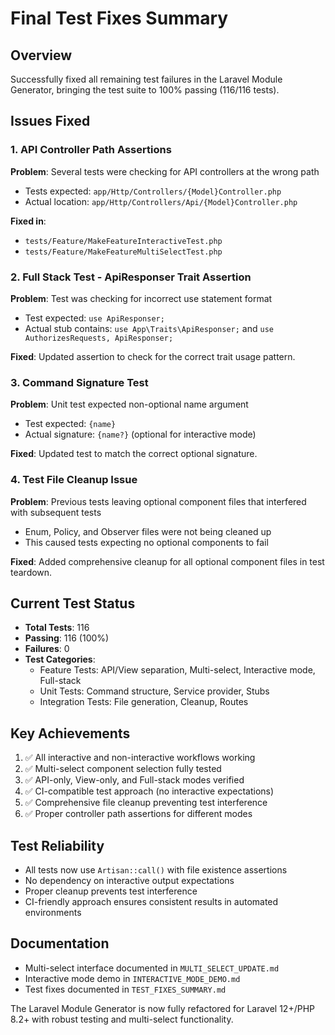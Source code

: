 # Final Test Fixes Summary

## Overview
Successfully fixed all remaining test failures in the Laravel Module Generator, bringing the test suite to 100% passing (116/116 tests).

## Issues Fixed

### 1. API Controller Path Assertions
**Problem**: Several tests were checking for API controllers at the wrong path
- Tests expected: `app/Http/Controllers/{Model}Controller.php`
- Actual location: `app/Http/Controllers/Api/{Model}Controller.php`

**Fixed in**:
- `tests/Feature/MakeFeatureInteractiveTest.php`
- `tests/Feature/MakeFeatureMultiSelectTest.php`

### 2. Full Stack Test - ApiResponser Trait Assertion
**Problem**: Test was checking for incorrect use statement format
- Test expected: `use ApiResponser;`
- Actual stub contains: `use App\Traits\ApiResponser;` and `use AuthorizesRequests, ApiResponser;`

**Fixed**: Updated assertion to check for the correct trait usage pattern.

### 3. Command Signature Test
**Problem**: Unit test expected non-optional name argument
- Test expected: `{name}`
- Actual signature: `{name?}` (optional for interactive mode)

**Fixed**: Updated test to match the correct optional signature.

### 4. Test File Cleanup Issue
**Problem**: Previous tests leaving optional component files that interfered with subsequent tests
- Enum, Policy, and Observer files were not being cleaned up
- This caused tests expecting no optional components to fail

**Fixed**: Added comprehensive cleanup for all optional component files in test teardown.

## Current Test Status
- **Total Tests**: 116
- **Passing**: 116 (100%)
- **Failures**: 0
- **Test Categories**:
  - Feature Tests: API/View separation, Multi-select, Interactive mode, Full-stack
  - Unit Tests: Command structure, Service provider, Stubs
  - Integration Tests: File generation, Cleanup, Routes

## Key Achievements
1. ✅ All interactive and non-interactive workflows working
2. ✅ Multi-select component selection fully tested
3. ✅ API-only, View-only, and Full-stack modes verified
4. ✅ CI-compatible test approach (no interactive expectations)
5. ✅ Comprehensive file cleanup preventing test interference
6. ✅ Proper controller path assertions for different modes

## Test Reliability
- All tests now use `Artisan::call()` with file existence assertions
- No dependency on interactive output expectations
- Proper cleanup prevents test interference
- CI-friendly approach ensures consistent results in automated environments

## Documentation
- Multi-select interface documented in `MULTI_SELECT_UPDATE.md`
- Interactive mode demo in `INTERACTIVE_MODE_DEMO.md`
- Test fixes documented in `TEST_FIXES_SUMMARY.md`

The Laravel Module Generator is now fully refactored for Laravel 12+/PHP 8.2+ with robust testing and multi-select functionality.
